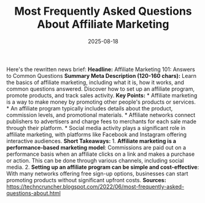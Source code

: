 ﻿---
title: Most Frequently Asked Questions About Affiliate Marketing
date: '2025-08-18'
category: Markets
image: "/images/generated/briefs/2025-08-18/most-frequently-asked-questions-about-affiliate-marketing.svg"

summary: ''
slug: most frequently asked questions about affiliate marketing
source_urls:
- https://techncruncher.blogspot.com/2022/06/most-frequently-asked-questions-about.html
seo:
  title: Most Frequently Asked Questions About Affiliate Marketing | Hash n Hedge
  description: ''
  keywords:
  - news
  - markets
  - brief
---

Here's the rewritten news brief:  **Headline:** Affiliate Marketing 101: Answers to Common Questions  **Summary Meta Description (120-160 chars):** Learn the basics of affiliate marketing, including what it is, how it works, and common questions answered. Discover how to set up an affiliate program, promote products, and track sales activity.  **Key Points:**  * Affiliate marketing is a way to make money by promoting other people's products or services. * An affiliate program typically includes details about the product, commission levels, and promotional materials. * Affiliate networks connect publishers to advertisers and charge fees to merchants for each sale made through their platform. * Social media activity plays a significant role in affiliate marketing, with platforms like Facebook and Instagram offering interactive audiences.  **Short Takeaways:**  1. **Affiliate marketing is a performance-based marketing model**: Commissions are paid out on a performance basis when an affiliate clicks on a link and makes a purchase or action. This can be done through various channels, including social media. 2. **Setting up an affiliate program can be simple and cost-effective**: With many networks offering free sign-up options, businesses can start promoting products without significant upfront costs.  **Sources:**  https://techncruncher.blogspot.com/2022/06/most-frequently-asked-questions-about.html 
